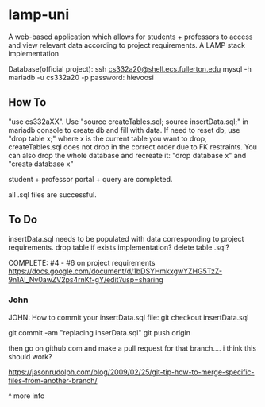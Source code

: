 # lamp-uni

A web-based application which allows for students + professors to access and view relevant data according to project requirements. A LAMP stack implementation

Database(official project):
ssh cs332a20@shell.ecs.fullerton.edu
mysql -h mariadb -u cs332a20 -p
password: hievoosi

## How To
"use cs332aXX". Use "source createTables.sql; source insertData.sql;" in mariadb console to create db and fill with data.
If need to reset db, use "drop table x;" where x is the current table you want to drop, createTables.sql does not drop in the correct order due to FK restraints. You can also drop the whole database and recreate it: "drop database x" and "create database x"

student + professor portal + query are completed.

all .sql files are successful.

## To Do
insertData.sql needs to be populated with data corresponding to project requirements.
drop table if exists implementation?
delete table .sql?

COMPLETE: #4 - #6 on project requirements
https://docs.google.com/document/d/1bDSYHmkxgwYZHG5TzZ-9n1Al_Nv0awZV2ps4rnKf-gY/edit?usp=sharing

### John
JOHN: How to commit your insertData.sql file:
git checkout <newbranchname> insertData.sql
  
git commit -am "replacing inserData.sql"
git push origin <newbranchname>
  
then go on github.com and make a pull request for that branch.... i think this should work?

https://jasonrudolph.com/blog/2009/02/25/git-tip-how-to-merge-specific-files-from-another-branch/

^ more info



